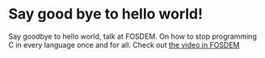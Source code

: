 # Say good bye to hello world!

Say goodbye to hello world, talk at FOSDEM. On how to stop programming C in every language once and for all. Check out [the video in FOSDEM](https://youtu.be/WN5b9qo_fos)



